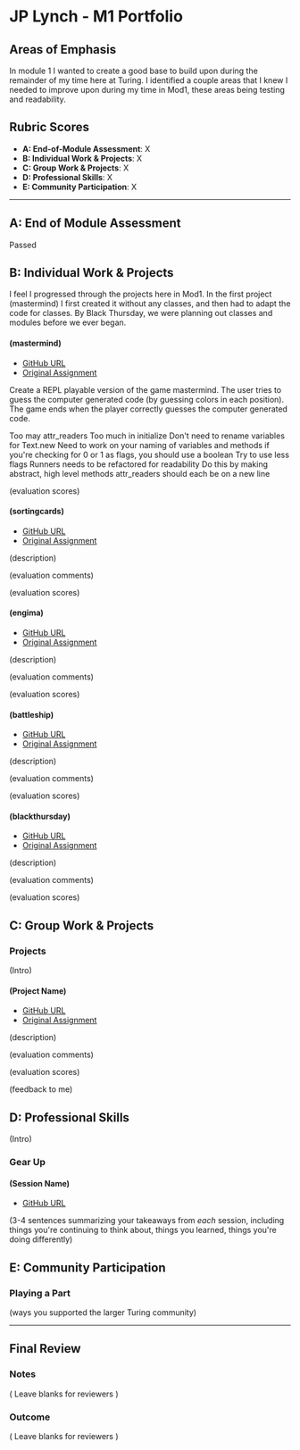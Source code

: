 # JP Lynch - M1 Portfolio

## Areas of Emphasis

In module 1 I wanted to create a good base to build upon during the remainder of my time here at Turing.  I identified a couple areas that I knew I needed to improve upon during my time in Mod1, these areas being testing and readability.

## Rubric Scores

* **A: End-of-Module Assessment**: X
* **B: Individual Work & Projects**: X
* **C: Group Work & Projects**: X
* **D: Professional Skills**: X
* **E: Community Participation**: X

-----------------------

## A: End of Module Assessment

Passed


## B: Individual Work & Projects

I feel I progressed through the projects here in Mod1. In the first project (mastermind) I first created it without any classes, and then had to adapt the code for classes.  By Black Thursday, we were planning out classes and modules before we ever began.

#### (mastermind)

* [GitHub URL](https://github.com/JPLynch35/mastermind)
* [Original Assignment](http://backend.turing.io/module1/projects/mastermind)

Create a REPL playable version of the game mastermind.  The user tries to guess the computer generated code (by guessing colors in each position).  The game ends when the player correctly guesses the computer generated code.

Too may attr_readers
Too much in initialize
Don't need to rename variables for Text.new
Need to work on your naming of variables and methods
if you're checking for 0 or 1 as flags, you should use a boolean
Try to use less flags
Runners needs to be refactored for readability
Do this by making abstract, high level methods
attr_readers should each be on a new line

(evaluation scores)

#### (sortingcards)

* [GitHub URL](https://github.com/JPLynch35/SortingCards)
* [Original Assignment](http://backend.turing.io/module1/projects/sorting_cards)

(description)

(evaluation comments)

(evaluation scores)

#### (engima)

* [GitHub URL](https://github.com/MLuce/Enigma)
* [Original Assignment](http://backend.turing.io/module1/projects/enigma)

(description)

(evaluation comments)

(evaluation scores)

#### (battleship)

* [GitHub URL](https://github.com/JPLynch35/Battleship)
* [Original Assignment](http://backend.turing.io/module1/projects/battleship#start-game-sequence)

(description)

(evaluation comments)

(evaluation scores)

#### (blackthursday)

* [GitHub URL](https://github.com/JPLynch35/black_thursday)
* [Original Assignment](http://backend.turing.io/module1/projects/black_thursday)

(description)

(evaluation comments)

(evaluation scores)

## C: Group Work & Projects

### Projects

(Intro)

#### (Project Name)

* [GitHub URL]()
* [Original Assignment]()

(description)

(evaluation comments)

(evaluation scores)

(feedback to me)

## D: Professional Skills
(Intro)

### Gear Up
#### (Session Name)

* [GitHub URL]()

(3-4 sentences summarizing your takeaways from _each_ session, including things you're continuing to think about, things you learned, things you're doing differently)

## E: Community Participation

### Playing a Part

(ways you supported the larger Turing community)

------------------

## Final Review

### Notes

( Leave blanks for reviewers )

### Outcome

( Leave blanks for reviewers )
